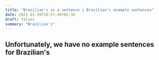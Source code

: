 ```yaml
---
title: "Brazilian's in a sentence | Brazilian's example sentences"
date: 2021-01-20T19:57:50+05:30
draft: falses
summary: "Brazilian's"
---
```

## Unfortunately, we have no example sentences for Brazilian's                 
